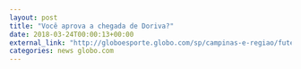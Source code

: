 ```yaml
---
layout: post
title: "Você aprova a chegada de Doriva?"
date: 2018-03-24T00:00:13+00:00
external_link: "http://globoesporte.globo.com/sp/campinas-e-regiao/futebol/times/ponte-preta/interatividade/enquete/2018/3/23/voce-aprova-doriva-como-tecnico-da-ponte-4f7a53c0-2ed7-11e8-be3a-0242ac110004.html"
categories: news globo.com
---
```

